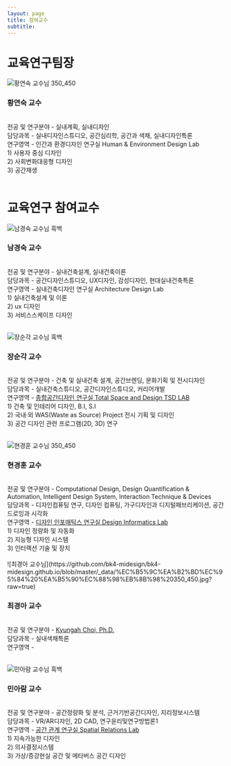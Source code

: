 ```yaml
---
layout: page
title: 참여교수
subtitle:
---
```


# 교육연구팀장
![황연숙 교수님 350_450](https://user-images.githubusercontent.com/81661353/113103012-b73dbd80-9239-11eb-8d7d-797a52a84613.jpg)

### 황연숙 교수
<br>
전공 및 연구분야 - 실내계획, 실내디자인<br>
담당과목 - 실내디자인스튜디오, 공간심리학, 공간과 색채, 실내디자인특론<br>
연구영역 - 인간과 환경디자인 연구실 Human & Environment Design Lab<br> 
           1) 사용자 중심 디자인<br>
           2) 사회변화대응형 디자인<br>
           3) 공간재생<br>
           

<br>

# 교육연구 참여교수
![남경숙 교수님 흑백](https://user-images.githubusercontent.com/81661353/113104280-4f887200-923b-11eb-98dc-3ce7a61f9da0.jpg)

### 남경숙 교수
<br>
전공 및 연구분야 - 실내건축설계, 실내건축이론<br>
담당과목 - 공간디자인스튜디오, UX디자인, 감성디자인, 현대실내건축특론<br>
연구영역 - 실내건축디자인 연구실 Architecture Design Lab<br>
           1) 실내건축설계 및 이론<br>
           2) ux 디자인<br>
           3) 서비스스케이프 디자인<br>


<br>

![장순각 교수님 흑백](https://user-images.githubusercontent.com/81661353/113104312-58794380-923b-11eb-9275-d53bb57fa1a8.jpg)

### 장순각 교수
<br>
전공 및 연구분야 - 건축 및 실내건축 설계,  공간브렌딩, 문화기획 및 전시디자인<br>
담당과목 - 실내건축스튜디오, 공간디자인스튜디오, 커리어개발<br>
연구영역 - <a href="http://www.jiw.co.kr/"> 종합공간디자인 연구실 Total Space and Design TSD LAB </a><br>
          1) 건축 및 인테리어 디자인, B.I, S.I<br>
          2) 국내·외 WAS(Waste as Source) Project 전시 기획 및 디자인<br>
          3) 공간 디자인 관련 프로그램(2D, 3D) 연구<br>


<br>

![현경훈 교수님 350_450](https://user-images.githubusercontent.com/81661353/113103944-df79ec00-923a-11eb-91c3-f581ba29b3b7.jpg)

### 현경훈 교수
<br>
전공 및 연구분야 - Computational Design, Design Quantification & Automation, Intelligent Design System, Interaction Technique & Devices<br>
담당과목 - 디자인컴퓨팅 연구, 디자인 컴퓨팅, 가구디자인과 디지털패브리케이션, 공간드로잉과 시각화<br>
연구영역 - <a href="https://designinformatics.hanyang.ac.kr/"> 디자인 인포매틱스 연구실 Design Informatics Lab </a><br>
           1) 디자인 정량화 및 자동화<br>
           2) 지능형 디자인 시스템<br>    
           3) 인터랙션 기술 및 장치<br>


<br>
![최경아 교수님](https://github.com/bk4-midesign/bk4-midesign.github.io/blob/master/_data/%EC%B5%9C%EA%B2%BD%EC%95%84%20%EA%B5%90%EC%88%98%EB%8B%98%20350_450.jpg?raw=true)

### 최경아 교수 
<br> 
전공 및 연구분야 - <a href="https://sites.google.com/view/kyungahchoi"> Kyungah Choi, Ph.D. </a><br>
담당과목 - 실내색채특론 <br>
연구영역 - <br>


<br>


![민아람 교수님 흑백](https://user-images.githubusercontent.com/81661353/113104333-5dd68e00-923b-11eb-915a-932328ceac67.jpg)

### 민아람 교수
<br>
전공 및 연구분야 - 공간정량화 및 분석, 근거기반공간디자인, 지리정보시스템<br>
담당과목 - VR/AR디자인, 2D CAD, 연구윤리및연구방법론1<br>
연구영역 -  <a href="https://sites.google.com/view/mindeed/"> 공간 관계 연구실 Spatial Relations Lab </a><br> 
            1) 지속가능한 디자인<br>
            2) 의사결정시스템<br>
            3) 가상/증강현실 공간 및 메타버스 공간 디자인<br>

<br>
